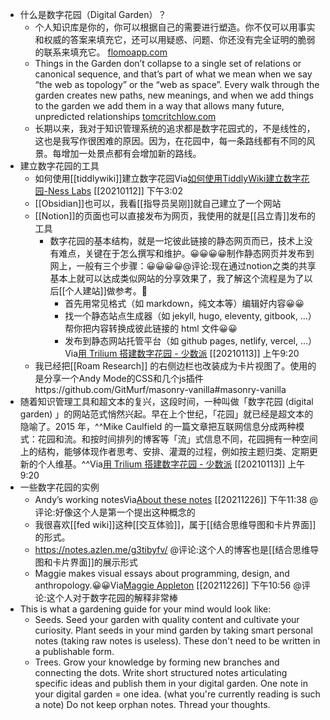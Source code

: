 - 什么是数字花园（Digital Garden）？
    - 个人知识库是你的，你可以根据自己的需要进行塑造。你不仅可以用事实和权威的答案来填充它，还可以用疑惑、问题、你还没有完全证明的脆弱的联系来填充它。 [flomoapp.com](https://flomoapp.com/mine?memo_id=MTIzNzkzNDk)
    - Things in the Garden don’t collapse to a single set of relations or canonical sequence, and that’s part of what we mean when we say “the web as topology” or the “web as space”. Every walk through the garden creates new paths, new meanings, and when we add things to the garden we add them in a way that allows many future, unpredicted relationships [tomcritchlow.com](https://tomcritchlow.com/2018/10/10/of-gardens-and-wikis/)
    - 长期以来，我对于知识管理系统的追求都是数字花园式的，不是线性的，这也是我写作很困难的原因。因为，在花园中，每一条路线都有不同的风景。每增加一处景点都有会增加新的路线。
- 建立数字花园的工具
    - 如何使用[[tiddlywiki]]建立数字花园Via[如何使用TiddlyWiki建立数字花园-Ness Labs](https://nesslabs.com/digital-garden-tiddlywiki) [[20210112]] 下午3:02
    - [[Obsidian]]也可以，我看[[指导员吴刚]]就自己建立了一个网站
    - [[Notion]]的页面也可以直接发布为网页，我使用的就是[[吕立青]]发布的工具
        - 数字花园的基本结构，就是一坨彼此链接的静态网页而已，技术上没有难点，关键在于怎么撰写和维护。😀😀😀😀制作静态网页并发布到网上，一般有三个步骤：😀😀😀😀@评论:现在通过notion之类的共享基本上就可以达成类似网站的分享效果了，我了解这个流程是为了以后[[个人建站]]做参考。
            - 首先用常见格式（如 markdown，纯文本等）编辑好内容😀😀
            - 找一个静态站点生成器（如 jekyll, hugo, eleventy, gitbook, …）帮你把内容转换成彼此链接的 html 文件😀😀
            - 发布到静态网站托管平台（如 github pages, netlify, vercel, …）Via[用 Trilium 搭建数字花园 - 少数派](https://sspai.com/post/63046) [[20210113]] 上午9:20
    - 我已经把[[Roam Research]] 的右侧边栏也改装成为卡片视图了。使用的是分享一个Andy Mode的CSS和几个js插件https://github.com/GitMurf/masonry-vanilla#masonry-vanilla
- 随着知识管理工具和超文本的复兴，这段时间，一种叫做「数字花园 (digital garden) 」的网站范式悄然兴起。早在上个世纪，「花园」就已经是超文本的隐喻了。2015 年，^^Mike Caulfield 的一篇文章把互联网信息分成两种模式：花园和流。和按时间排列的博客等「流」式信息不同，花园拥有一种空间上的结构，能够体现作者思考、安排、灌溉的过程，例如按主题归类、定期更新的个人维基。^^Via[用 Trilium 搭建数字花园 - 少数派](https://sspai.com/post/63046) [[20210113]] 上午9:20
- 一些数字花园的实例
    - Andyʼs working notesVia[About these notes](https://notes.andymatuschak.org/About_these_notes) [[20211226]] 下午11:38 @评论:好像这个人是第一个提出这种概念的
    - 我很喜欢[[fed wiki]]这种[[交互体验]]，属于[[结合思维导图和卡片界面]]的形式。
    - https://notes.azlen.me/g3tibyfv/ @评论:这个人的博客也是[[结合思维导图和卡片界面]]的展示形式
    - Maggie makes visual essays about programming, design, and anthropology.😀😀Via[Maggie Appleton](https://maggieappleton.com/) [[20211226]] 下午10:56 @评论:这个人对于数字花园的解释非常棒
- This is what a gardening guide for your mind would look like:
    - Seeds. Seed your garden with quality content and cultivate your curiosity. Plant seeds in your mind garden by taking smart personal notes (taking raw notes is useless). These don't need to be written in a publishable form.
    - Trees. Grow your knowledge by forming new branches and connecting the dots. Write short structured notes articulating specific ideas and publish them in your digital garden. One note in your digital garden = one idea. (what you're currently reading is such a note) Do not keep orphan notes. Thread your thoughts.
